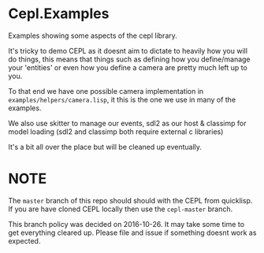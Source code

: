 # Cepl.Examples

Examples showing some aspects of the cepl library.

It's tricky to demo CEPL as it doesnt aim to dictate to heavily how you will do things, this means that things such as defining how you define/manage your 'entities' or even how you define a camera are pretty much left up to you.

To that end we have one possible camera implementation in `examples/helpers/camera.lisp`, it this is the one we use in many of the examples.

We also use skitter to manage our events, sdl2 as our host & classimp for model loading (sdl2 and classimp both require external c libraries)

It's a bit all over the place but will be cleaned up eventually.

# NOTE

The `master` branch of this repo should should with the CEPL from quicklisp. If you are have cloned CEPL locally then use the `cepl-master` branch.

This branch policy was decided on 2016-10-26. It may take some time to get everything cleared up. Please file and issue if something doesnt work as expected.
